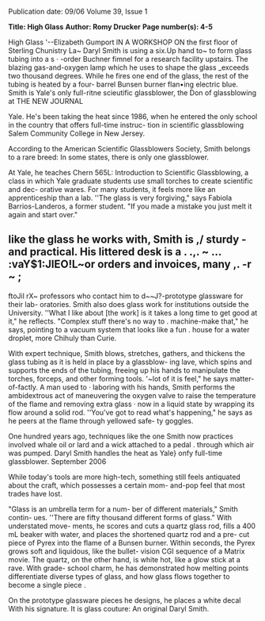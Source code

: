 Publication date: 09/06
Volume 39, Issue 1

**Title: High Glass**
**Author: Romy Drucker**
**Page number(s): 4-5**

High Glass 
'--Elizabeth Gumport 
lN A WORKSHOP ON 
the 
first 
floor of 
Sterling Chunistry La~ 
Daryl Smith is using a 
six.Up hand to~ to 
form glass tubing into a 
s 
· -order Buchner 
fimnel for a research 
facility upstairs. The 
blazing gas-and-oxygen lamp which he uses 
to shape the glass _exceeds two thousand 
degrees. While he fires one end of the glass, 
the rest of the tubing is heated by a four-
barrel Bunsen burner flan•ing electric blue. 
Smith is Yale's only full-ritne scieutific 
glassblower, the Don of glassblowing at 
THE NEW JOURNAL 


Yale. 
He's been taking the heat since 
1986, when he entered the only school in 
the country that offers full-time instruc-
tion in scientific glassblowing Salem 
Community College in New Jersey. 

According to the American Scientific 
Glassblowers Society, Smith belongs to a 
rare breed: In some states, there is only 
one glassblower. 

At Yale, he teaches Chern 565L: 
Introduction to Scientific Glassblowing, a 
class in which Yale graduate students use 
small torches to create scientific and dec-
orative wares. For many students, it feels 
more like an apprenticeship than a lab. 
''The glass is very forgiving," says Fabiola 
Barrios-Landeros, a former student. "If 
you made a mistake you just melt it again 
and start over." 

like the glass he works with, Smith is 
,/ 
sturdy -and practical. His littered desk is a 
. .,. ~ ... 
:vaY$1:JlEO!L~or orders and invoices, many 
,. 
-r 
~ 
; 
-
ftoJil rX~ professors who contact him to 
d~~J?-prototype glassware for their lab-
oratories. Smith also does glass work for 
institutions outside the University. ''What 
I like about [the work] is it takes a long 
time to get good at it," he reflects. 
"Complex stuff there's no way to . 
machine-make that," he says, pointing to 
a vacuum system that looks like a fun 
. 
house for a water droplet, more Chihuly 
than Curie. 

With expert technique, Smith blows, 
stretches, gathers, and thickens the glass 
tubing as it is held in place by a glassblow-
ing lave, which spins and supports the 
ends of the tubing, freeing up his hands 
to manipulate the torches, forceps, and 
other forming tools. '~lot of it is feel," 
he says matter-of-factly. A man used to 
· laboring with his hands, Smith performs 
the ambidextrous act of maneuvering the 
oxygen valve to raise the temperature 
of the flame and removing extra glass · 
now in a liquid state 
by wrapping its 
flow around a solid rod. ''You've got to 
read what's happening," he says as he 
peers at the flame through yellowed safe-
ty goggles. 

One hundred years ago, techniques like 
the one Smith now practices involved 
whale oil or lard and a wick attached to a 
pedal . through which air was pumped. 
Daryl Smith handles the heat as Yale} onfy full-time glassblower. 
September 2006 

While today's tools are more high-tech, 
something still feels antiquated about the 
craft, which possesses a certain mom-
and-pop feel that most trades have lost. 

"Glass is an umbrella term for a num-
ber of different materials," Smith contin-
ues. ''There are fifty thousand different 
forms of glass." With understated move-
ments, he scores and cuts a quartz glass 
rod, fills a 400 mL beaker with water, and 
places the shortened quartz rod and a pre-
cut piece of Pyrex into the flame of a 
Bunsen burner. Within seconds, the Pyrex 
grows soft and liquidous, like the bullet-
vision CGI sequence of a Matrix movie. 
The quartz, on the other hand, is white 
hot, like a glow stick at a rave. With grade-
school charm, he has demonstrated how 
melting points differentiate diverse types 
of glass, and how glass flows together to 
become a single piece . 

On the prototype glassware pieces he 
designs, he places a white decal With his 
signature. It is glass couture: An original 
Daryl Smith.